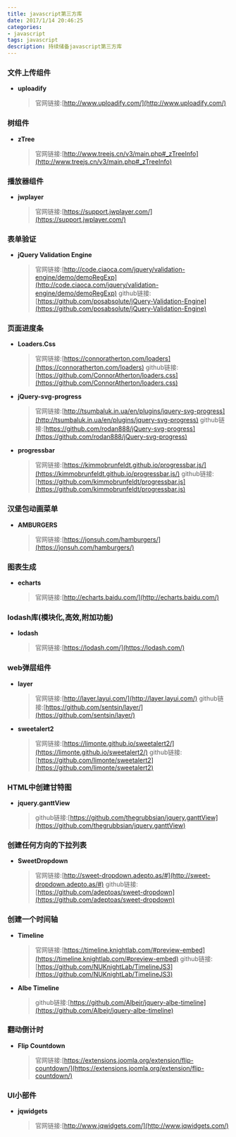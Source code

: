 ```yaml
---
title: javascript第三方库
date: 2017/1/14 20:46:25
categories:
- javascript
tags: javascript
description: 持续储备javascript第三方库
---
```

### 文件上传组件
- **uploadify**

    >官网链接:[http://www.uploadify.com/](http://www.uploadify.com/)

### 树组件
- **zTree**

    >官网链接:[http://www.treejs.cn/v3/main.php#_zTreeInfo](http://www.treejs.cn/v3/main.php#_zTreeInfo)

### 播放器组件
- **jwplayer**

    >官网链接:[https://support.jwplayer.com/](https://support.jwplayer.com/)

### 表单验证
- **jQuery Validation Engine**

    >官网链接:[http://code.ciaoca.com/jquery/validation-engine/demo/demoRegExp](http://code.ciaoca.com/jquery/validation-engine/demo/demoRegExp)
    github链接:[https://github.com/posabsolute/jQuery-Validation-Engine](https://github.com/posabsolute/jQuery-Validation-Engine)

### 页面进度条
- **Loaders.Css**

    >官网链接:[https://connoratherton.com/loaders](https://connoratherton.com/loaders)
    github链接:[https://github.com/ConnorAtherton/loaders.css](https://github.com/ConnorAtherton/loaders.css)
    
- **jQuery-svg-progress**
    
    >官网链接:[http://tsumbaluk.in.ua/en/plugins/jquery-svg-progress](http://tsumbaluk.in.ua/en/plugins/jquery-svg-progress)
    github链接:[https://github.com/rodan888/jQuery-svg-progress](https://github.com/rodan888/jQuery-svg-progress)

- **progressbar**

    >官网链接:[https://kimmobrunfeldt.github.io/progressbar.js/](https://kimmobrunfeldt.github.io/progressbar.js/)
    github链接:[https://github.com/kimmobrunfeldt/progressbar.js](https://github.com/kimmobrunfeldt/progressbar.js)
            
### 汉堡包动画菜单
- **AMBURGERS**

    >官网链接:[https://jonsuh.com/hamburgers/](https://jonsuh.com/hamburgers/)

### 图表生成
- **echarts**

    >官网链接:[http://echarts.baidu.com/](http://echarts.baidu.com/)
    
### lodash库(模块化,高效,附加功能)
- **lodash**

    >官网链接:[https://lodash.com/](https://lodash.com/)
    
### web弹层组件
- **layer**

    >官网链接:[http://layer.layui.com/](http://layer.layui.com/)
    github链接:[https://github.com/sentsin/layer/](https://github.com/sentsin/layer/)

- **sweetalert2**

    >官网链接:[https://limonte.github.io/sweetalert2/](https://limonte.github.io/sweetalert2/)
    github链接:[https://github.com/limonte/sweetalert2](https://github.com/limonte/sweetalert2)

### HTML中创建甘特图
- **jquery.ganttView**

    >github链接:[https://github.com/thegrubbsian/jquery.ganttView](https://github.com/thegrubbsian/jquery.ganttView)

### 创建任何方向的下拉列表
- **SweetDropdown**
    
    >官网链接:[http://sweet-dropdown.adepto.as/#](http://sweet-dropdown.adepto.as/#)
    github链接:[https://github.com/adeptoas/sweet-dropdown](https://github.com/adeptoas/sweet-dropdown)
    
### 创建一个时间轴
- **Timeline**
    
    >官网链接:[https://timeline.knightlab.com/#preview-embed](https://timeline.knightlab.com/#preview-embed)
    github链接:[https://github.com/NUKnightLab/TimelineJS3](https://github.com/NUKnightLab/TimelineJS3)
    
- **Albe Timeline**

    >github链接:[https://github.com/Albejr/jquery-albe-timeline](https://github.com/Albejr/jquery-albe-timeline)
    
### 翻动倒计时
- **Flip Countdown**

    >官网链接:[https://extensions.joomla.org/extension/flip-countdown/](https://extensions.joomla.org/extension/flip-countdown/)
    
### UI小部件
- **jqwidgets**

    >官网链接:[http://www.jqwidgets.com/](http://www.jqwidgets.com/)
